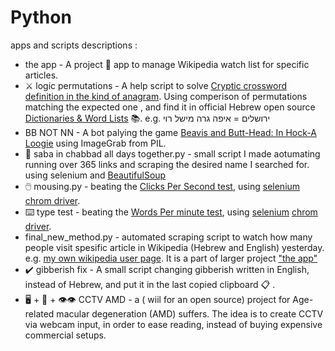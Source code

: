 # Python
apps and scripts descriptions :
* the app - A project :briefcase: app to manage Wikipedia watch list for specific articles.
* :crossed_swords: logic permutations - A help script to solve [Cryptic crossword definition in the kind of anagram](http://www.guterzon.com/chida/learn.htm#:~:text=.%D7%AA%D7%95%D7%99%D7%AA%D7%95%D7%90%D7%94%20%D7%A8%D7%93%D7%A1%20%D7%A3%D7%95%D7%9C%D7%99%D7%97%20%D7%90%D7%95%D7%94%20%D7%9D%D7%A8%D7%92%D7%A0%D7%90%D7%94%20%2D%20%D7%9D%D7%A8%D7%92%D7%A0%D7%90%20%D7%92%D7%95%D7%A1%D7%9E%20%D7%AA%D7%95%D7%A8%D7%93%D7%92%D7%94). Using comperison of permutations matching the expected one , and find it in official Hebrew open source [Dictionaries & Word Lists](https://github.com/NNLP-IL/Resources#dictionaries-word-lists) :books:. e.g.  ירושלים = איפה גרה מישל רוי
* BB NOT NN - A bot palying the game [Beavis and Butt-Head: In Hock-A Loogie](https://www.youtube.com/watch?v=3Ba75lZvCuA) using ImageGrab from PIL.
* :date: saba in chabbad all days together.py - small script I made aotumating running over 365 links and scraping the desired name I searched for. using selenium and [BeautifulSoup](https://www.crummy.com/software/BeautifulSoup/bs4/doc/)
* :computer_mouse:	mousing.py - beating the [Clicks Per Second test](https://cpstest.org/1-seconds.php), using [selenium](https://www.selenium.dev/) [chrom driver](https://chromedriver.chromium.org/downloads).
* :keyboard: type test -  beating the [Words Per minute test](https://cpstest.org/typing-speed-test/), using [selenium](https://www.selenium.dev/) [chrom driver](https://chromedriver.chromium.org/downloads).
* final_new_method.py - automated scraping script to watch how many people visit spesific article in Wikipedia (Hebrew and English) yesterday. e.g. [my own wikipedia user page](https://pageviews.wmcloud.org/pageviews/?project=he.wikipedia.org&platform=all-access&agent=user&redirects=1&start=2022-04-28&end=2022-04-28&pages=משתמש:Eliran_t). It is a part of larger project ["the app"](https://github.com/ETTMCR/Python/tree/main/the%20app)
* :heavy_check_mark: gibberish fix - A small script changing gibberish written in English, instead of Hebrew, and put it in the last copied clipboard :clipboard: .
* :desktop_computer: + :movie_camera: + :eye::eye: CCTV AMD - a ( wiil for an open source) project for Age-related macular degeneration (AMD) suffers. The idea is to create CCTV via webcam input, in order to ease reading, instead of buying expensive commercial setups.
